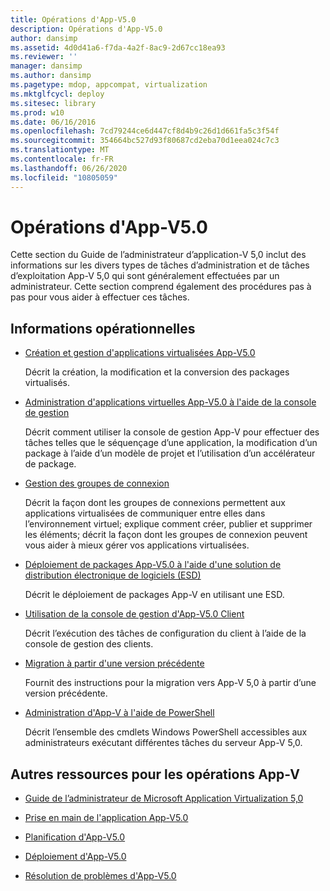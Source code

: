 ```yaml
---
title: Opérations d'App-V5.0
description: Opérations d'App-V5.0
author: dansimp
ms.assetid: 4d0d41a6-f7da-4a2f-8ac9-2d67cc18ea93
ms.reviewer: ''
manager: dansimp
ms.author: dansimp
ms.pagetype: mdop, appcompat, virtualization
ms.mktglfcycl: deploy
ms.sitesec: library
ms.prod: w10
ms.date: 06/16/2016
ms.openlocfilehash: 7cd79244ce6d447cf8d4b9c26d1d661fa5c3f54f
ms.sourcegitcommit: 354664bc527d93f80687cd2eba70d1eea024c7c3
ms.translationtype: MT
ms.contentlocale: fr-FR
ms.lasthandoff: 06/26/2020
ms.locfileid: "10805059"
---
```

# Opérations d'App-V5.0


Cette section du Guide de l’administrateur d’application-V 5,0 inclut des informations sur les divers types de tâches d’administration et de tâches d’exploitation App-V 5,0 qui sont généralement effectuées par un administrateur. Cette section comprend également des procédures pas à pas pour vous aider à effectuer ces tâches.

## Informations opérationnelles


-   [Création et gestion d'applications virtualisées App-V5.0](creating-and-managing-app-v-50-virtualized-applications.md)

    Décrit la création, la modification et la conversion des packages virtualisés.

-   [Administration d'applications virtuelles App-V5.0 à l'aide de la console de gestion](administering-app-v-50-virtual-applications-by-using-the-management-console.md)

    Décrit comment utiliser la console de gestion App-V pour effectuer des tâches telles que le séquençage d’une application, la modification d’un package à l’aide d’un modèle de projet et l’utilisation d’un accélérateur de package.

-   [Gestion des groupes de connexion](managing-connection-groups.md)

    Décrit la façon dont les groupes de connexions permettent aux applications virtualisées de communiquer entre elles dans l’environnement virtuel; explique comment créer, publier et supprimer les éléments; décrit la façon dont les groupes de connexion peuvent vous aider à mieux gérer vos applications virtualisées.

-   [Déploiement de packages App-V5.0 à l'aide d'une solution de distribution électronique de logiciels (ESD)](deploying-app-v-50-packages-by-using-electronic-software-distribution--esd-.md)

    Décrit le déploiement de packages App-V en utilisant une ESD.

-   [Utilisation de la console de gestion d'App-V5.0 Client](using-the-app-v-50-client-management-console.md)

    Décrit l’exécution des tâches de configuration du client à l’aide de la console de gestion des clients.

-   [Migration à partir d'une version précédente](migrating-from-a-previous-version-app-v-50.md)

    Fournit des instructions pour la migration vers App-V 5,0 à partir d’une version précédente.

-   [Administration d'App-V à l'aide de PowerShell](administering-app-v-by-using-powershell.md)

    Décrit l’ensemble des cmdlets Windows PowerShell accessibles aux administrateurs exécutant différentes tâches du serveur App-V 5,0.






## Autres ressources pour les opérations App-V


-   [Guide de l’administrateur de Microsoft Application Virtualization 5,0](microsoft-application-virtualization-50-administrators-guide.md)

-   [Prise en main de l'application App-V5.0](getting-started-with-app-v-50--rtm.md)

-   [Planification d'App-V5.0](planning-for-app-v-50-rc.md)

-   [Déploiement d'App-V5.0](deploying-app-v-50.md)

-   [Résolution de problèmes d'App-V5.0](troubleshooting-app-v-50.md)

 

 





